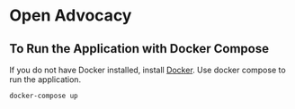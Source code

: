 # Open Advocacy

## To Run the Application with Docker Compose

If you do not have Docker installed, install [Docker](https://www.docker.com/products/docker-desktop/).
Use docker compose to run the application.
```
docker-compose up
```